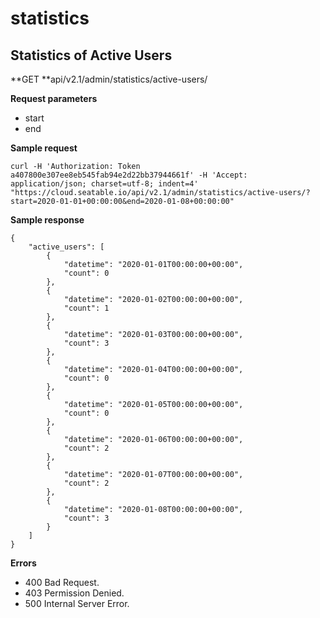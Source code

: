 # statistics

## Statistics of Active Users

**GET **api/v2.1/admin/statistics/active-users/

**Request parameters**

* start
* end

**Sample request**

```
curl -H 'Authorization: Token a407800e307ee8eb545fab94e2d22bb37944661f' -H 'Accept: application/json; charset=utf-8; indent=4' "https://cloud.seatable.io/api/v2.1/admin/statistics/active-users/?start=2020-01-01+00:00:00&end=2020-01-08+00:00:00"

```

**Sample response**

```
{
    "active_users": [
        {
            "datetime": "2020-01-01T00:00:00+00:00",
            "count": 0
        },
        {
            "datetime": "2020-01-02T00:00:00+00:00",
            "count": 1
        },
        {
            "datetime": "2020-01-03T00:00:00+00:00",
            "count": 3
        },
        {
            "datetime": "2020-01-04T00:00:00+00:00",
            "count": 0
        },
        {
            "datetime": "2020-01-05T00:00:00+00:00",
            "count": 0
        },
        {
            "datetime": "2020-01-06T00:00:00+00:00",
            "count": 2
        },
        {
            "datetime": "2020-01-07T00:00:00+00:00",
            "count": 2
        },
        {
            "datetime": "2020-01-08T00:00:00+00:00",
            "count": 3
        }
    ]
}

```

**Errors**

* 400 Bad Request.
* 403 Permission Denied.
* 500 Internal Server Error.


